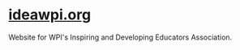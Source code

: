 # [ideawpi.org](https://ideawpi.org)

Website for WPI's Inspiring and Developing Educators Association.

